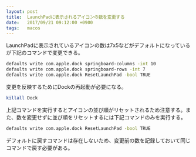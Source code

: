 ```yaml
---
layout: post
title:  LaunchPadに表示されるアイコンの数を変更する
date:   2017/09/21 09:12:00 +0900
tags:   macos
---
```


LaunchPadに表示されているアイコンの数は7x5などがデフォルトになっているが下記のコマンドで変更できる。

```sh
defaults write com.apple.dock springboard-columns -int 10
defaults write com.apple.dock springboard-rows -int 7
defaults write com.apple.dock ResetLaunchPad -bool TRUE
```

変更を反映するためにDockの再起動が必要になる。

```sh
killall Dock
```

上記コマンドを実行するとアイコンの並び順がリセットされるため注意する。また、数を変更せずに並び順をリセットするには下記コマンドのみを実行する。

```sh
defaults write com.apple.dock ResetLaunchPad -bool TRUE
```

デフォルトに戻すコマンドは存在しないため、変更前の数を記録しておいて同じコマンドで戻す必要がある。
